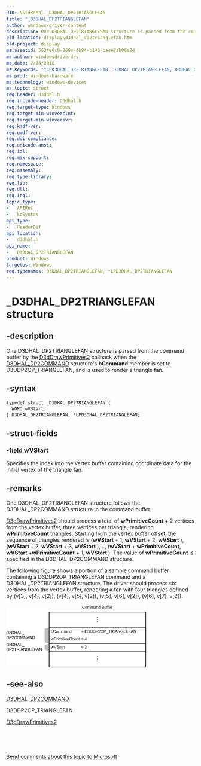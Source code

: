 ```yaml
---
UID: NS:d3dhal._D3DHAL_DP2TRIANGLEFAN
title: "_D3DHAL_DP2TRIANGLEFAN"
author: windows-driver-content
description: One D3DHAL_DP2TRIANGLEFAN structure is parsed from the command buffer by the D3dDrawPrimitives2 callback when the D3DHAL_DP2COMMAND structure's bCommand member is set to D3DDP2OP_TRIANGLEFAN, and is used to render a triangle fan.
old-location: display\d3dhal_dp2trianglefan.htm
old-project: display
ms.assetid: 563fe6c9-868e-4b84-b14b-baee8ab00a2d
ms.author: windowsdriverdev
ms.date: 2/24/2018
ms.keywords: "*LPD3DHAL_DP2TRIANGLEFAN, D3DHAL_DP2TRIANGLEFAN, D3DHAL_DP2TRIANGLEFAN structure [Display Devices], LPD3DHAL_DP2TRIANGLEFAN, LPD3DHAL_DP2TRIANGLEFAN structure pointer [Display Devices], _D3DHAL_DP2TRIANGLEFAN, d3dhal/D3DHAL_DP2TRIANGLEFAN, d3dhal/LPD3DHAL_DP2TRIANGLEFAN, d3dstrct_6726a70e-3ff1-4a9f-ac1e-46acf9be04e9.xml, display.d3dhal_dp2trianglefan"
ms.prod: windows-hardware
ms.technology: windows-devices
ms.topic: struct
req.header: d3dhal.h
req.include-header: D3dhal.h
req.target-type: Windows
req.target-min-winverclnt: 
req.target-min-winversvr: 
req.kmdf-ver: 
req.umdf-ver: 
req.ddi-compliance: 
req.unicode-ansi: 
req.idl: 
req.max-support: 
req.namespace: 
req.assembly: 
req.type-library: 
req.lib: 
req.dll: 
req.irql: 
topic_type:
-	APIRef
-	kbSyntax
api_type:
-	HeaderDef
api_location:
-	d3dhal.h
api_name:
-	D3DHAL_DP2TRIANGLEFAN
product: Windows
targetos: Windows
req.typenames: D3DHAL_DP2TRIANGLEFAN, *LPD3DHAL_DP2TRIANGLEFAN
---
```


# _D3DHAL_DP2TRIANGLEFAN structure


## -description


One D3DHAL_DP2TRIANGLEFAN structure is parsed from the command buffer by the <a href="..\d3dhal\nc-d3dhal-lpd3dhal_drawprimitives2cb.md">D3dDrawPrimitives2</a> callback when the <a href="..\d3dhal\ns-d3dhal-_d3dhal_dp2command.md">D3DHAL_DP2COMMAND</a> structure's <b>bCommand</b> member is set to D3DDP2OP_TRIANGLEFAN, and is used to render a triangle fan.


## -syntax


````
typedef struct _D3DHAL_DP2TRIANGLEFAN {
  WORD wVStart;
} D3DHAL_DP2TRIANGLEFAN, *LPD3DHAL_DP2TRIANGLEFAN;
````


## -struct-fields




### -field wVStart

Specifies the index into the vertex buffer containing coordinate data for the initial vertex of the triangle fan.


## -remarks



One D3DHAL_DP2TRIANGLEFAN structure follows the D3DHAL_DP2COMMAND structure in the command buffer.


<a href="..\d3dhal\nc-d3dhal-lpd3dhal_drawprimitives2cb.md">D3dDrawPrimitives2</a> should process a total of <b>wPrimitiveCount</b> + 2 vertices from the vertex buffer, three vertices per triangle, rendering <b>wPrimitiveCount</b> triangles. Starting from the vertex buffer offset, the sequence of triangles rendered is (<b>wVStart </b> + 1, <b>wVStart </b> + 2, <b>wVStart </b>), (<b>wVStart </b> + 2, <b>wVStart </b> + 3, <b>wVStart </b>),..., (<b>wVStart </b> + <b>wPrimitiveCount</b>, <b>wVStart </b>+<b>wPrimitiveCount</b> + 1, <b>wVStart </b>). The value of <b>wPrimitiveCount</b> is specified in the D3DHAL_DP2COMMAND structure.

The following figure shows a portion of a sample command buffer containing a D3DDP2OP_TRIANGLEFAN command and a D3DHAL_DP2TRIANGLEFAN structure. The driver should process six vertices from the vertex buffer, rendering a fan with four triangles defined by (v[3], v[4], v[2]), (v[4], v[5], v[2]), (v[5], v[6], v[2]), (v[6], v[7], v[2]).

<img alt="Figure showing a command buffer with a D3DDP2OP_TRIANGLEFAN command and a D3DHAL_DP2TRIANGLEFAN structure" src="images/dp2tfan.png"/>



## -see-also

<a href="..\d3dhal\ns-d3dhal-_d3dhal_dp2command.md">D3DHAL_DP2COMMAND</a>



D3DDP2OP_TRIANGLEFAN



<a href="..\d3dhal\nc-d3dhal-lpd3dhal_drawprimitives2cb.md">D3dDrawPrimitives2</a>



 

 

<a href="mailto:wsddocfb@microsoft.com?subject=Documentation%20feedback [display\display]:%20D3DHAL_DP2TRIANGLEFAN structure%20 RELEASE:%20(2/24/2018)&amp;body=%0A%0APRIVACY STATEMENT%0A%0AWe use your feedback to improve the documentation. We don't use your email address for any other purpose, and we'll remove your email address from our system after the issue that you're reporting is fixed. While we're working to fix this issue, we might send you an email message to ask for more info. Later, we might also send you an email message to let you know that we've addressed your feedback.%0A%0AFor more info about Microsoft's privacy policy, see http://privacy.microsoft.com/en-us/default.aspx." title="Send comments about this topic to Microsoft">Send comments about this topic to Microsoft</a>


